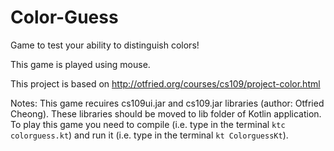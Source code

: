# Color-Guess
Game to test your ability to distinguish colors!

This game is played using mouse.

This project is based on http://otfried.org/courses/cs109/project-color.html

Notes: 
This game recuires cs109ui.jar and cs109.jar libraries (author: Otfried Cheong). These libraries should be moved to lib folder of Kotlin application. 
To play this game you need to compile (i.e. type in the terminal `ktc colorguess.kt`) and run it (i.e. type in the terminal `kt ColorguessKt`).
